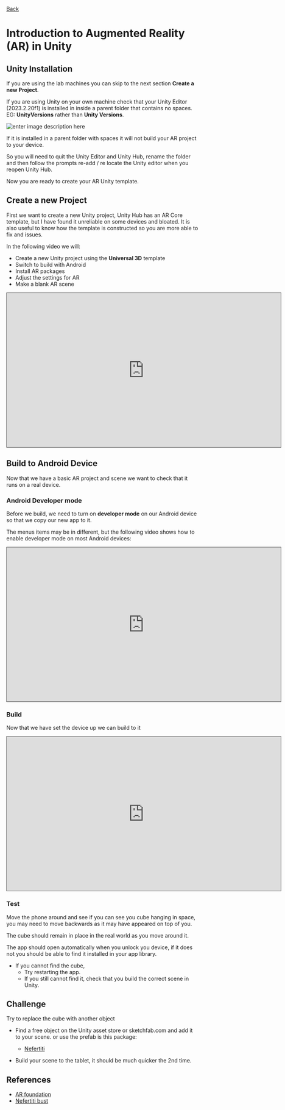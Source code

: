 [Back](https://uwetom.github.io/media-production-worksheets)

# Introduction to Augmented Reality (AR) in Unity

## Unity Installation

If you are using the lab machines you can skip to the next section **Create a new Project**.

If you are using Unity on your own machine check that your Unity Editor (2023.2.20f1) is installed in inside a parent folder that contains no spaces. EG: **UnityVersions** rather than **Unity Versions**.

![enter image description here](https://uwetom.github.io/media-production-worksheets/wk13-unity-ar-introduction/images/editor-loc.png)

If it is installed in a parent folder with spaces it will not build your AR project to your device.

So you will need to quit the Unity Editor and Unity Hub, rename the folder and then follow the prompts re-add / re locate the Unity editor when you reopen Unity Hub.

Now you are ready to create your AR Unity template.

## Create a new Project

First we want to create a new Unity project, Unity Hub has an AR Core template, but I have found it unreliable on some devices and bloated. It is also useful to know how the template is constructed so you are more able to fix and issues.

In the following video we will:
- Create a new Unity project using the **Universal 3D** template
- Switch to build with Android
- Install AR packages
- Adjust the settings for AR
- Make a blank AR scene

<iframe src="https://uwe.cloud.panopto.eu/Panopto/Pages/Embed.aspx?id=889f2f8a-87c2-4ff2-a202-b21a008f305a&autoplay=false&offerviewer=true&showtitle=false&showbrand=false&captions=false&interactivity=all" height="405" width="720" style="border: 1px solid #464646;" allowfullscreen allow="autoplay" aria-label="Panopto Embedded Video Player" aria-description="unity- ar_template" ></iframe>

## Build to Android Device

Now that we have a basic AR project and scene we want to check that it runs on a real device.

### Android Developer mode
Before we build, we need to turn on **developer mode** on our Android device so that we copy our new app to it.

The menus items may be in different, but the following video shows how to enable developer mode on most Android devices:

<iframe src="https://uwe.cloud.panopto.eu/Panopto/Pages/Embed.aspx?id=f24a7422-8565-43e6-af75-b21e00a0a1b5&autoplay=false&offerviewer=true&showtitle=false&showbrand=false&captions=false&interactivity=all" height="405" width="720" style="border: 1px solid #464646;" allowfullscreen allow="autoplay" aria-label="Panopto Embedded Video Player" aria-description="Android developer mode" ></iframe>

### Build

Now that we have set the device up we can build to it

<iframe src="https://uwe.cloud.panopto.eu/Panopto/Pages/Embed.aspx?id=1c0abd93-e11a-40b9-8d4d-b21e00a3fea0&autoplay=false&offerviewer=true&showtitle=false&showbrand=false&captions=false&interactivity=all" height="405" width="720" style="border: 1px solid #464646;" allowfullscreen allow="autoplay" aria-label="Panopto Embedded Video Player" aria-description="unity-build to android" ></iframe>

### Test

Move the phone around and see if you can see you cube hanging in space, you may need to move backwards as it may have appeared on top of you.

The cube should remain in place in the real world as you move around it.

 The app should open automatically when you unlock you device, if it does not you should be able to find it installed in your app library.

- If you cannot find the cube,
	- Try restarting the app. 
	- If you still cannot find it, check that you build the correct scene in Unity.

## Challenge

Try to replace the cube with another object
- Find a free object on the Unity asset store or  sketchfab.com and add it to your scene. or use the prefab is this package:

	- [Nefertiti](https://uwetom.github.io/media-production-worksheets/wk13-unity-ar-introduction/assets/nefertiti.unitypackage)
- Build your scene to the tablet, it should be much quicker the 2nd time.

## References

- [AR foundation](https://docs.unity3d.com/Packages/com.unity.xr.arfoundation@5.1/manual/index.html)
- [Nefertiti bust](https://sketchfab.com/3d-models/nefertitis-bust-like-in-the-museum-ce5b14926e494558ab584375a8d63ca7)
<!--stackedit_data:
eyJoaXN0b3J5IjpbLTM3NzI5NTM0MywtMjA4Nzk0NzQyMCwtMT
c2MTA1NDAxNiwxMjA1OTI0OTAzLC00NjEwNzAxMjQsLTIwNjA4
Mzc0ODYsNzgzOTUwMDI5LC0xMjMwNzg4NjcyLDYxMzM2ODQ4Ny
w1MDQwNTI3NThdfQ==
-->